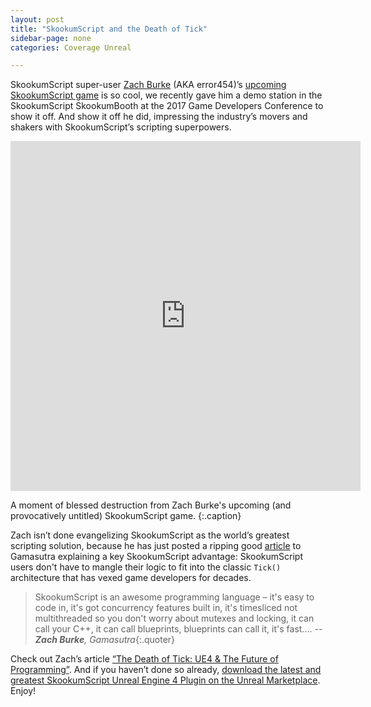 ```yaml
---
layout: post
title: "SkookumScript and the Death of Tick"
sidebar-page: none
categories: Coverage Unreal

---
```


SkookumScript super-user <a href="https://www.linkedin.com/in/zachburke">Zach Burke</a> (AKA error454)’s <a href="https://web.archive.org/web/https://skookum.chat/t/the-project-formerly-known-as-arconia/721">upcoming SkookumScript game</a> is so cool, we recently gave him a demo station in the SkookumScript SkookumBooth at the 2017 Game Developers Conference to show it off. And show it off he did, impressing the industry’s movers and shakers with SkookumScript’s scripting superpowers.

<div class='embed-container'>
  <iframe width="560" height="560" src="https://www.youtube.com/embed/Qt4HQd-bg-k" frameborder="0" allowfullscreen></iframe>
</div>

A moment of blessed destruction from Zach Burke's upcoming (and provocatively untitled) SkookumScript game.
{:.caption}

Zach isn’t done evangelizing SkookumScript as the world’s greatest scripting solution, because he has just posted a ripping good [article][death-tick] to Gamasutra explaining a key SkookumScript advantage: SkookumScript users don't have to mangle their logic to fit into the classic `Tick()` architecture that has vexed game developers for decades.

> SkookumScript is an awesome programming language – it's easy to code in, it's got concurrency features built in, it's timesliced not multithreaded so you don't worry about mutexes and locking, it can call your C++, it can call blueprints, blueprints can call it, it's fast....
_-- **Zach Burke**, Gamasutra_{:.quoter}

Check out Zach’s article [“The Death of Tick: UE4 & The Future of Programming”][death-tick]. And if you haven’t done so already, <a href="https://www.unrealengine.com/marketplace/skookumscript">download the latest and greatest SkookumScript Unreal Engine 4 Plugin on the Unreal Marketplace</a>. Enjoy!

[death-tick]: https://error454.com/2017/03/09/the-death-of-tick-ue4-the-future-of-programming/ "The death of tick"
